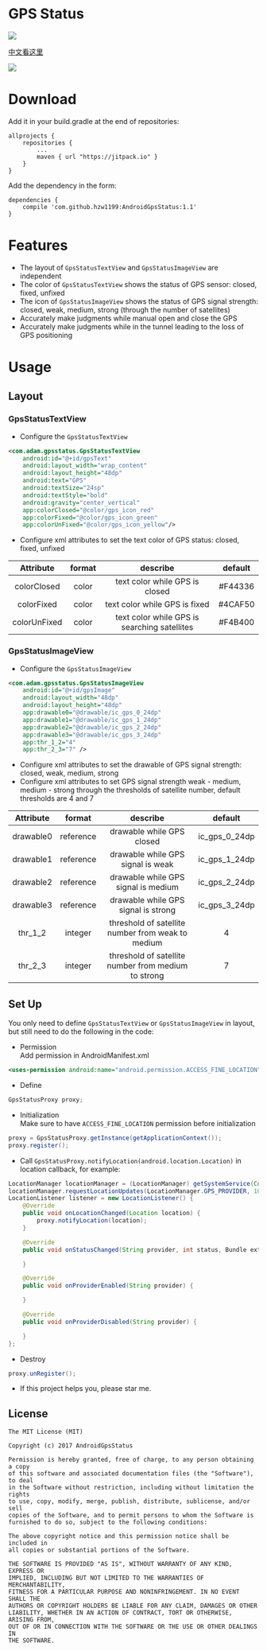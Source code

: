 # GPS Status
[![](https://jitpack.io/v/hzw1199/AndroidGpsStatus.svg)](https://jitpack.io/#hzw1199/AndroidGpsStatus)

[中文看这里](/READMEcn.md)  

![](/media/anglerM4B30Xwuzongheng04042017015425.gif)

# Download
Add it in your build.gradle at the end of repositories:  

```
allprojects {
    repositories {
        ...
        maven { url "https://jitpack.io" }
    }
}
```

Add the dependency in the form:  

```
dependencies {
    compile 'com.github.hzw1199:AndroidGpsStatus:1.1'
}
```
# Features

* The layout of ```GpsStatusTextView``` and ```GpsStatusImageView``` are independent  
* The color of ```GpsStatusTextView``` shows the status of GPS sensor: closed, fixed, unfixed  
* The icon of ```GpsStatusImageView``` shows the status of GPS signal strength: closed, weak, medium, strong (through the number of satellites)  
* Accurately make judgments while manual open and close the GPS  
* Accurately make judgments while in the tunnel leading to the loss of GPS positioning  

# Usage

## Layout

### GpsStatusTextView

* Configure the ```GpsStatusTextView```  

```xml
<com.adam.gpsstatus.GpsStatusTextView
    android:id="@+id/gpsText"
    android:layout_width="wrap_content"
    android:layout_height="48dp"
    android:text="GPS"
    android:textSize="24sp"
    android:textStyle="bold"
    android:gravity="center_vertical"
    app:colorClosed="@color/gps_icon_red"
    app:colorFixed="@color/gps_icon_green"
    app:colorUnFixed="@color/gps_icon_yellow"/>
```
* Configure xml attributes to set the text color of GPS status: closed, fixed, unfixed  

| Attribute      | format        | describe  | default |
| :---------: | :-------------: |:-------------:|:-------------:|
| colorClosed|color|text color while GPS is closed|#F44336|
| colorFixed |color|text color while GPS is fixed|#4CAF50|
| colorUnFixed |color|text color while GPS is searching satellites|#F4B400|

### GpsStatusImageView

* Configure the ```GpsStatusImageView```  

```xml
<com.adam.gpsstatus.GpsStatusImageView
    android:id="@+id/gpsImage"
    android:layout_width="48dp"
    android:layout_height="48dp"
    app:drawable0="@drawable/ic_gps_0_24dp"
    app:drawable1="@drawable/ic_gps_1_24dp"
    app:drawable2="@drawable/ic_gps_2_24dp"
    app:drawable3="@drawable/ic_gps_3_24dp"
    app:thr_1_2="4"
    app:thr_2_3="7" />
```
* Configure xml attributes to set the drawable of GPS signal strength: closed, weak, medium, strong  
* Configure xml attributes to set GPS signal strength weak - medium, medium - strong through the thresholds of satellite number, default thresholds are 4 and 7  

| Attribute      | format        | describe  | default |
| :---------: | :-------------: |:-------------:|:-------------:|
| drawable0 | reference |drawable while GPS closed| ic_gps_0_24dp|
| drawable1 | reference |drawable while GPS signal is weak| ic_gps_1_24dp|
| drawable2 | reference |drawable while GPS signal is medium| ic_gps_2_24dp|
| drawable3 | reference |drawable while GPS signal is strong| ic_gps_3_24dp|
| thr_1_2 | integer |threshold of satellite number from weak to medium|4|
| thr_2_3 | integer |threshold of satellite number from medium to strong|7|

## Set Up
You only need to define ```GpsStatusTextView``` or ```GpsStatusImageView``` in layout, but still need to do the following in the code:

* Permission  
Add permission in AndroidManifest.xml  

```xml
<uses-permission android:name="android.permission.ACCESS_FINE_LOCATION" />
```

* Define  

```java
GpsStatusProxy proxy;
```

* Initialization  
Make sure to have ```ACCESS_FINE_LOCATION``` permission before initialization

```java
proxy = GpsStatusProxy.getInstance(getApplicationContext());
proxy.register();
```

* Call ```GpsStatusProxy.notifyLocation(android.location.Location)``` in location callback, for example:  

```java
LocationManager locationManager = (LocationManager) getSystemService(Context.LOCATION_SERVICE);
locationManager.requestLocationUpdates(LocationManager.GPS_PROVIDER, 1000, 1, listener);
LocationListener listener = new LocationListener() {
    @Override
    public void onLocationChanged(Location location) {
        proxy.notifyLocation(location);
    }

    @Override
    public void onStatusChanged(String provider, int status, Bundle extras) {

    }

    @Override
    public void onProviderEnabled(String provider) {

    }

    @Override
    public void onProviderDisabled(String provider) {

    }
};
```

* Destroy  
  
```java
proxy.unRegister();
```



* If this project helps you, please star me.  

## License

```
The MIT License (MIT)

Copyright (c) 2017 AndroidGpsStatus

Permission is hereby granted, free of charge, to any person obtaining a copy
of this software and associated documentation files (the "Software"), to deal
in the Software without restriction, including without limitation the rights
to use, copy, modify, merge, publish, distribute, sublicense, and/or sell
copies of the Software, and to permit persons to whom the Software is
furnished to do so, subject to the following conditions:

The above copyright notice and this permission notice shall be included in
all copies or substantial portions of the Software.

THE SOFTWARE IS PROVIDED "AS IS", WITHOUT WARRANTY OF ANY KIND, EXPRESS OR
IMPLIED, INCLUDING BUT NOT LIMITED TO THE WARRANTIES OF MERCHANTABILITY,
FITNESS FOR A PARTICULAR PURPOSE AND NONINFRINGEMENT. IN NO EVENT SHALL THE
AUTHORS OR COPYRIGHT HOLDERS BE LIABLE FOR ANY CLAIM, DAMAGES OR OTHER
LIABILITY, WHETHER IN AN ACTION OF CONTRACT, TORT OR OTHERWISE, ARISING FROM,
OUT OF OR IN CONNECTION WITH THE SOFTWARE OR THE USE OR OTHER DEALINGS IN
THE SOFTWARE.
```
